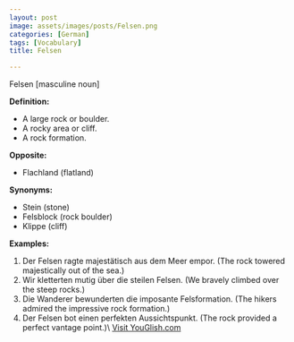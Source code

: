 ```yaml
---
layout: post
image: assets/images/posts/Felsen.png
categories: [German]
tags: [Vocabulary]
title: Felsen

---
```


Felsen [masculine noun]

**Definition:**
- A large rock or boulder.
- A rocky area or cliff.
- A rock formation.

**Opposite:**
- Flachland (flatland)

**Synonyms:**
- Stein (stone)
- Felsblock (rock boulder)
- Klippe (cliff)

**Examples:**
1. Der Felsen ragte majestätisch aus dem Meer empor. (The rock towered majestically out of the sea.)
2. Wir kletterten mutig über die steilen Felsen. (We bravely climbed over the steep rocks.)
3. Die Wanderer bewunderten die imposante Felsformation. (The hikers admired the impressive rock formation.)
4. Der Felsen bot einen perfekten Aussichtspunkt. (The rock provided a perfect vantage point.)\ <a id="yg-widget-0" class="youglish-widget" data-query="Felsen" data-lang="german" data-components="8412" data-auto-start="0" data-bkg-color="theme_light" data-title="How%20to%20pronounce%20Felsen%20in%20German"  rel="nofollow" href="https://youglish.com">Visit YouGlish.com</a><script async src="https://youglish.com/public/emb/widget.js" charset="utf-8"></script>